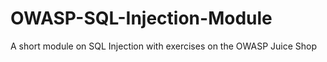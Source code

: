# OWASP-SQL-Injection-Module
A short module on SQL Injection with exercises on the OWASP Juice Shop
